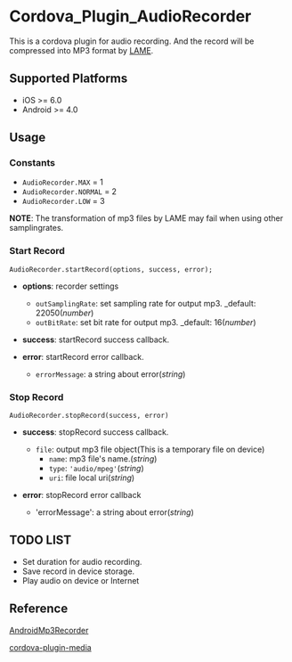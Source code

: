 # Cordova_Plugin_AudioRecorder

This is a cordova plugin for audio recording. And the record will be compressed into MP3 format by [LAME](http://lame.sourceforge.net/index.php).

## Supported Platforms

- iOS >= 6.0
- Android >= 4.0

## Usage

### Constants

- `AudioRecorder.MAX`           = 1
- `AudioRecorder.NORMAL`        = 2
- `AudioRecorder.LOW`           = 3

__NOTE__: The transformation of mp3 files by LAME may fail when using other samplingrates.

### Start Record

```
AudioRecorder.startRecord(options, success, error);
```

- __options__: recorder settings
    - `outSamplingRate`: set sampling rate for output mp3. _default: 22050(_number_)
    - `outBitRate`: set bit rate for output mp3. _default: 16(_number_)

- __success__: startRecord success callback.

- __error__: startRecord error callback.
    - `errorMessage`: a string about error(_string_)

### Stop Record

```
AudioRecorder.stopRecord(success, error)
```

- __success__: stopRecord success callback.
    - `file`: output mp3 file object(This is a temporary file on device)
        - `name`: mp3 file's name.(_string_)
        - `type`: `'audio/mpeg'`(_string_)
        - `uri`: file local uri(_string_)

- __error__: stopRecord error callback
    - 'errorMessage': a string about error(_string_)

## TODO LIST

- Set duration for audio recording. 
- Save record in device storage.
- Play audio on device or Internet

## Reference

[AndroidMp3Recorder](https://github.com/telescreen/AndroidMp3Recorder)

[cordova-plugin-media](https://cordova.apache.org/docs/en/latest/reference/cordova-plugin-media/)